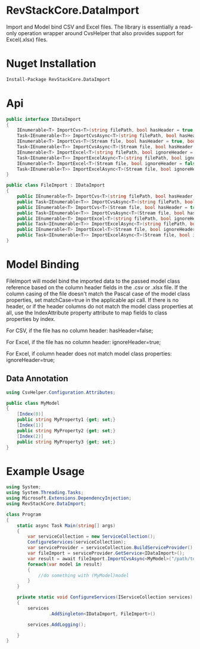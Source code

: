 # RevStackCore.DataImport

Import and Model bind CSV and Excel files. The library is essentially a read-only operation wrapper around CvsHelper that also provides support for Excel(.xlsx) files.



# Nuget Installation

``` bash
Install-Package RevStackCore.DataImport

```

# Api

```cs
public interface IDataImport
{
    IEnumerable<T> ImportCvs<T>(string filePath, bool hasHeader = true, bool matchCase = false) where T : class;
    Task<IEnumerable<T>> ImportCvsAsync<T>(string filePath, bool hasHeader = true, bool matchCase = false) where T : class;
    IEnumerable<T> ImportCvs<T>(Stream file, bool hasHeader = true, bool matchCase = false) where T : class;
    Task<IEnumerable<T>> ImportCvsAsync<T>(Stream file, bool hasHeader = true, bool matchCase = false) where T : class;
    IEnumerable<T> ImportExcel<T>(string filePath, bool ignoreHeader = false, bool matchCase=false) where T : class;
    Task<IEnumerable<T>> ImportExcelAsync<T>(string filePath, bool ignoreHeader = false, bool matchCase = false) where T : class;
    IEnumerable<T> ImportExcel<T>(Stream file, bool ignoreHeader = false, bool matchCase = false) where T : class;
    Task<IEnumerable<T>> ImportExcelAsync<T>(Stream file, bool ignoreHeader = false, bool matchCase = false) where T : class;
}

public class FileImport : IDataImport
{
    public IEnumerable<T> ImportCvs<T>(string filePath, bool hasHeader = true, bool matchCase = false) where T : class
    public Task<IEnumerable<T>> ImportCvsAsync<T>(string filePath, bool hasHeader = true, bool matchCase = false) where T : class
    public IEnumerable<T> ImportCvs<T>(Stream file, bool hasHeader = true, bool matchCase = false) where T : class
    public Task<IEnumerable<T>> ImportCvsAsync<T>(Stream file, bool hasHeader = true, bool matchCase = false) where T : class
    public IEnumerable<T> ImportExcel<T>(string filePath, bool ignoreHeader=false, bool matchCase=false) where T : class
    public Task<IEnumerable<T>> ImportExcelAsync<T>(string filePath, bool ignoreHeader = false, bool matchCase=false) where T : class
    public IEnumerable<T> ImportExcel<T>(Stream file, bool ignoreHeader = false, bool matchCase=false) where T : class
    public Task<IEnumerable<T>> ImportExcelAsync<T>(Stream file, bool ignoreHeader = false, bool matchCase=false) where T : class
}
```

# Model Binding

FileImport will model bind the imported data to the passed model class reference based on the column header fields in the .csv or .xlsx file. If the column casing of the file doesn't match the Pascal case of the model class properties, set matchCase=true in the applicable api call. If there is no header, or if the header columns do not match the model class properties at all, use the IndexAttribute property attribute to map fields to class properties by index.

For CSV, if the file has no column header:
hasHeader=false;

For Excel, if the file has no column header:
ignoreHeader=true;

For Excel, if column header does not match model class properties:
ignoreHeader=true;

## Data Annotation
```cs
using CsvHelper.Configuration.Attributes;

public class MyModel
{
    [Index(0)]
    public string MyProperty1 {get; set;}
    [Index(1)]
    public string MyProperty2 {get; set;}
    [Index(2)]
    public string MyProperty3 {get; set;}
}
```


# Example Usage
```cs
using System;
using System.Threading.Tasks;
using Microsoft.Extensions.DependencyInjection;
using RevStackCore.DataImport;

class Program
{
    static async Task Main(string[] args)
    {
        var serviceCollection = new ServiceCollection();
        ConfigureServices(serviceCollection);
        var serviceProvider = serviceCollection.BuildServiceProvider();
        var fileImport = serviceProvider.GetService<IDataImport>();
        var result = await fileImport.ImportCvsAsync<MyModel>("/path/to/file.csv");
        foreach(var model in result)
        {
            //do something with (MyModel)model
        }
    }

    private static void ConfigureServices(IServiceCollection services)
    {
        services
                .AddSingleton<IDataImport, FileImport>()

        services.AddLogging();

    }
}

```




